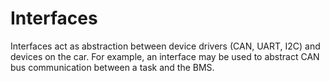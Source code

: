 # Interfaces

Interfaces act as abstraction between device drivers (CAN, UART, I2C) and devices on the car. For example, an interface may be used to abstract CAN bus communication between a task and the BMS.